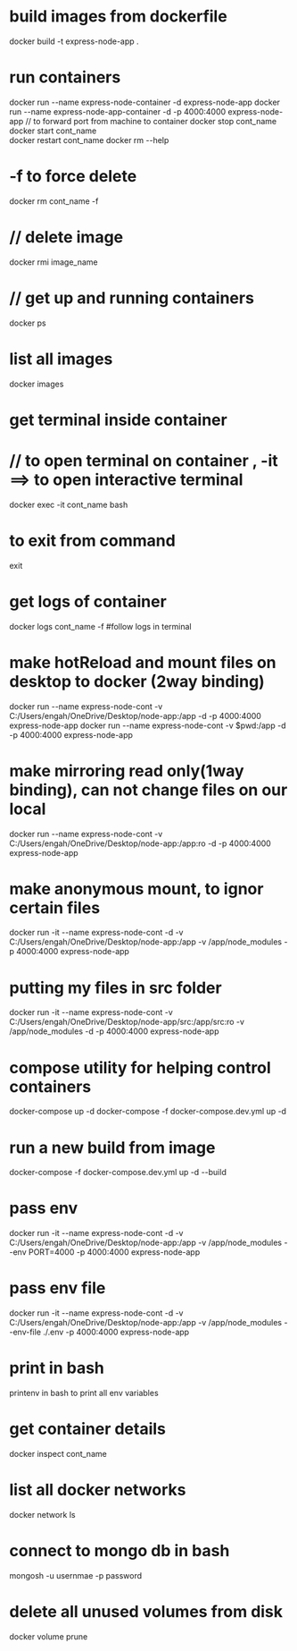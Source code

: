 # build images from dockerfile
docker build -t express-node-app .  
# run containers
docker run --name express-node-container -d express-node-app
docker run --name express-node-app-container -d -p 4000:4000 express-node-app  // to forward port from machine to container 
docker stop cont_name  
docker start cont_name  
docker restart cont_name 
docker rm --help  
# -f to force delete  
docker rm cont_name -f  
# // delete image      
docker rmi image_name  
# // get up and running containers    
docker ps  
# list all images     
docker images

# get terminal inside container
# // to open terminal on container , -it ==> to open interactive terminal
docker exec -it  cont_name bash  
# to exit from command
exit 
# get logs of container
docker logs cont_name -f #follow logs in terminal
# make hotReload and mount files on desktop to docker (2way binding)
docker run --name express-node-cont -v C:/Users/engah/OneDrive/Desktop/node-app:/app -d -p 4000:4000 express-node-app
docker run --name express-node-cont -v $pwd:/app -d -p 4000:4000 express-node-app

# make mirroring read only(1way binding), can not change files on our local
docker run --name express-node-cont -v C:/Users/engah/OneDrive/Desktop/node-app:/app:ro -d -p 4000:4000 express-node-app
# make anonymous mount, to ignor certain files 
docker run -it --name express-node-cont -d -v  C:/Users/engah/OneDrive/Desktop/node-app:/app -v /app/node_modules -p 4000:4000 express-node-app
# putting my files in src folder
docker run -it --name express-node-cont  -v  C:/Users/engah/OneDrive/Desktop/node-app/src:/app/src:ro -v /app/node_modules -d -p 4000:4000 express-node-app

# compose utility for helping control containers
docker-compose up -d
docker-compose -f docker-compose.dev.yml up -d
# run a new build from image
docker-compose -f docker-compose.dev.yml up -d --build 

# pass env
docker run -it --name express-node-cont -d -v  C:/Users/engah/OneDrive/Desktop/node-app:/app -v /app/node_modules --env PORT=4000 -p 4000:4000 express-node-app

# pass env file
docker run -it --name express-node-cont -d -v  C:/Users/engah/OneDrive/Desktop/node-app:/app -v /app/node_modules --env-file ./.env -p 4000:4000 express-node-app

# print in bash
printenv in bash to print all env variables

# get container details
docker inspect cont_name

# list all docker networks
docker network ls

# connect to mongo db in bash
mongosh -u usernmae -p password

# delete all unused volumes from disk
docker volume prune